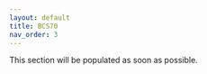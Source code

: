 ```yaml
---
layout: default
title: BCS70
nav_order: 3
---
```


This section will be populated as soon as possible.